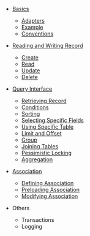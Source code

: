 * [Basics](#basics.md)

    * [Adapters](basics.md#adapters)
    * [Example](basics.md#example)
    * [Conventions](basics.md#conventions)

* [Reading and Writing Record](crud.md)

    * [Create](crud.md#create)
    * [Read](crud.md#read)
    * [Update](crud.md#update)
    * [Delete](crud.md#delete)

* [Query Interface](query.md)

    * [Retrieving Record](query.md#retrieving-data)
    * [Conditions](query.md#conditions)
    * [Sorting](query.md#sorting)
    * [Selecting Specific Fields](query.md#selecting-specific-fields)
    * [Using Specific Table](query.md#using-specific-table)
    * [Limit and Offset](query.md#limit-and-offset)
    * [Group](query.md#group)
    * [Joining Tables](query.md#joining-tables)
    * [Pessimistic Locking](query.md#pessimistic-locking)
    * [Aggregation](query.md#aggregation)

* [Association](association.md)

    * [Defining Association](association.md#defining-association)
    * [Preloading Association](association.md#preloading-association)
    * [Modifying Association](association.md#modifying-association)

* Others

    * Transactions
    * Logging

